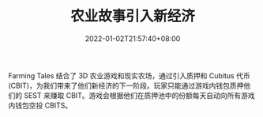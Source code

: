 ﻿---
title: "农业故事引入新经济"
date: 2022-01-02T21:57:40+08:00
lastmod: 2022-01-02T16:45:40+08:00
draft: false
authors: ["Wynne"]
description: "Farming Tales 结合了 3D 农业游戏和现实农场，通过引入质押和 Cubitus 代币 (CBIT)，为我们带来了他们新经济的下一阶段。玩家只能通过游戏内钱包质押他们的 SEST 来赚取 CBIT。游戏会根据他们在质押池中的份额每天自动向所有游戏内钱包空投 CBITS。"
featuredImage: "farming-tales-introduces-new-economy.png"
tags: ["Strategy Game","策略游戏","Play to Earn"]
categories: ["news"]
news: ["策略游戏"]
weight: 
lightgallery: true
pinned: false
recommend: false
recommend1: false
---

Farming Tales 结合了 3D 农业游戏和现实农场，通过引入质押和 Cubitus 代币 (CBIT)，为我们带来了他们新经济的下一阶段。玩家只能通过游戏内钱包质押他们的 SEST 来赚取 CBIT。游戏会根据他们在质押池中的份额每天自动向所有游戏内钱包空投 CBITS。

<!--more-->

